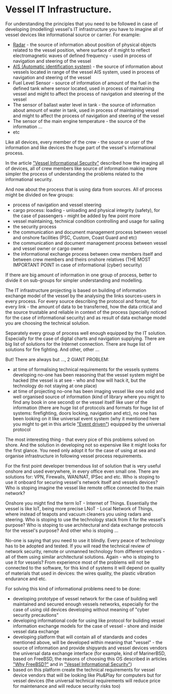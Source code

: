 # Vessel IT Infrastructure.

For understanding the principles that you need to be followed in case of developing (modelling) vessel's IT infrastructure you have to imagine all of vessel devices like informational source or carrier. For example:

* [Radar](https://en.wikipedia.org/wiki/Marine_radar) - the source of information about position of physical objects related to the vessel position, where surface of it might to reflect electromagnetic waves of defined frequency - used in process of navigation and steering of the vessel
* [AIS (Automatic identification system)](https://en.wikipedia.org/wiki/Automatic_identification_system) - the source of information about vessels located in range of the vessel AIS system, used in process of navigation and steering of the vessel
* Fuel Level Sensor - source of information of amount of the fuel in the defined tank where sensor located, used in process of maintaining vessel and might to affect the process of navigation and steering of the vessel
* The sensor of ballast water level in tank - the source of information about amount of water in tank, used in process of maintaining vessel and might to affect the process of navigation and steering of the vessel
* The sensor of the main engine temperature - the source of the information ...
* etc

Like all devices, every member of the crew - the source or user of the information and like devices the huge part of the vessel's informational process.

In the article ["Vessel Informational Security"](https://github.com/ArboreusSystems/arboreus_articles/blob/master/it_notice_for_mariners/vessel_informational_security/eng.vessel_informational_security.md) described how the imaging all of devices, all of crew members like source of information making more simpler the process of understanding the problems related to the informational security.

And now about the process that is using data from sources. All of process might be divided on few groups:

* process of navigation and vessel steering 
* cargo process: loading - unloading and physical integrity (safety), for the case of passengers - might be added by few point more
* vessel maintaining, technical condition controlling and usage for sailing
* the security process
* the communication and document management process between vessel and onshore facilities (PSC, Custom, Coast Guard and etc)
* the communication and document management process between vessel and vessel owner or cargo owner
* the informational exchange process between crew members itself and between crew members and theirs onshore relatives (THE MOST IMPORTANT POINT in case of informational (cyber) security)

If there are big amount of information in one group of process, better to divide it on sub-groups for simpler understanding and modelling.

The IT infrastructure projecting is based on building of information exchange model of the vessel by the analysing the links sources-users in every process. For every source describing the protocol and format, for every link - the amount of data to be transferred, how the data critical and the source trustable and reliable in context of the process (specially noticed for the case of informational security) and as result of data exchange model you are choosing the technical solution.

Separately every group of process well enough equipped by the IT solution. Especially for the case of digital charts and navigation supplying. There are big list of solutions for the Internet connection. There are huge list of solutions for fire fighting. And other, other ...

But! There are always but ..., 2 GIANT PROBLEM:

* at time of formalising technical requirements for the vessels systems developing no-one has been reasoning that the vessel system might be hacked (the vessel is at see - who and how will hack it, but the technology do not staying at one place)
* at time of projecting no-one has been imaging vessel like one solid and well organised source of information (kind of library where you might to find any book in one second) or the vessel itself like user of the information (there are huge list of protocols and formats for huge list of systems: firefighting, doors locking, navigation and etc), no one has been looking on it like universal event system (why it mentioned here you might to get in this article ["Event driven"](https://github.com/ArboreusSystems/arboreus_articles/blob/master/event/event_driven/eng.event_driven.md)) equipped by the universal protocol

The most interesting thing - that every pice of this problems solved on shore. And the solution in developing not so expensive like it might looks for the first glance. You need only adopt it for the case of using at sea and organise infrastructure in following vessel process requirements.

For the first point developer tremendous list of solution that is very useful onshore and used everywhere, in every office even small one. There are solutions for: VPN, Firewalls, WAN/NAT, IPSec and etc. Who is stoping to use it onboard for securing vessel's network itself and vessels devices? Who is stoping imagine the vessel like remote office connected to the main network?

Onshore you might find the term IoT - Internet of Things. Essentially the vessel is like IoT, being more precise LNoT - Local Network of Things, where instead of teapots and vacuum cleaners you using radars and steering. Who is stoping to use the technology stack from it for the vessel's purpose? Who is stoping to use architectural and data exchange protocols for the vessel's purpose? And other who is stoping ...

No-one is saying that you need to use it blindly. Every peace of technology has to be adopted and tested. If you will read the technical review of network security, remote or unmanned technology from different vendors - all of them using similar architectural solutions. Again - who is stoping to use it for vessels? From experience most of the problems will not be connected to the software, for this kind of systems it will depend on quality of materials that used in devices: the wires quality, the plastic vibration endurance and etc.

For solving this kind of informational problems need to be done:

* developing prototype of vessel network for the case of building well maintained and secured enough vessels networks, especially for the case of using old devices developing without meaning of "cyber security precautions"
* developing informational code for using like protocol for building vessel information exchange models for the case of vessel - shore and inside vessel data exchange
* developing platform that will contain all of standards and codes mentioned above, will be developed within meaning that "vessel" - the source of information and provide shipyards and vessel devices vendors the universal data exchange interface (for example, kind of MarinerBSD, based on FreeBSD, the reasons of choosing this OS described in articles ["Why FreeBSD?"](https://github.com/ArboreusSystems/arboreus_articles/blob/master/freebsd/why_freebsd/eng.why_freebsd.md) and in ["Vessel Informational Security"](https://github.com/ArboreusSystems/arboreus_articles/blob/master/it_notice_for_mariners/vessel_informational_security/eng.vessel_informational_security.md))
* based on this platform create the technical requirements for vessel device vendors that will be looking like Plu&Play for computers but for vessel devices (the universal technical requirements will reduce price for maintenance and will reduce security risks too)